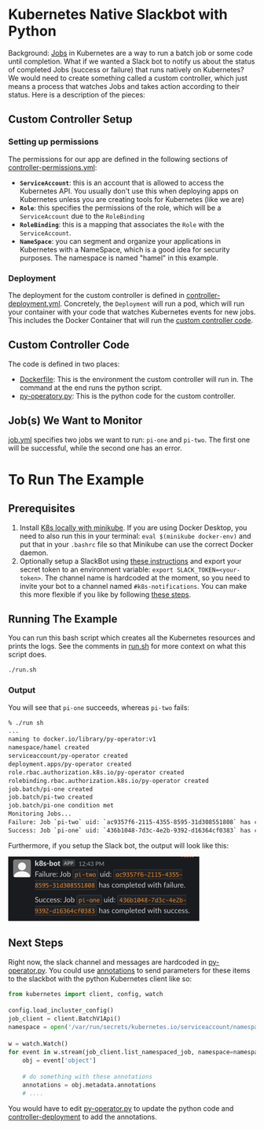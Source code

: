 # Kubernetes Native Slackbot with Python

Background: [Jobs](https://kubernetes.io/docs/concepts/workloads/controllers/job/) in Kubernetes are a way to run a batch job or some code until completion.  What if we wanted a Slack bot to notify us about the status of completed Jobs (success or failure) that runs natively on Kubernetes?  We would need to create something called a custom controller, which just means a process that watches Jobs and takes action according to their status. Here is a description of the pieces:

## Custom Controller Setup

### Setting up permissions

The permissions for our app are defined in the following sections of [controller-permissions.yml](./controller-permissions.yml):

- **`ServiceAccount`**: this is an account that is allowed to access the Kubernetes API.  You usually don't use this when deploying apps on Kubernetes unless you are creating tools for Kubernetes (like we are)
- **`Role`**: this specifies the permissions of the role, which will be a `ServiceAccount` due to the `RoleBinding`
- **`RoleBinding`**: this is a mapping that associates the `Role` with the `ServiceAccount`.
- **`NameSpace`**: you can segment and organize your applications in Kubernetes with a NameSpace, which is a good idea for security purposes.  The namespace is named "hamel" in this example.

### Deployment

The deployment for the custom controller is defined in [controller-deployment.yml](controller-deployment.yml).  Concretely, the `Deployment` will run a pod, which will run your container with your code that watches Kubernetes events for new jobs.  This includes the Docker Container that will run the [custom controller code](#custom-controller-code).


## Custom Controller Code

The code is defined in two places:

- [Dockerfile](./Dockerfile): This is the environment the custom controller will run in.  The command at the end runs the python script.
- [py-operatory.py](./py-operator.py): This is the python code for the custom controller.

## Job(s) We Want to Monitor

[job.yml](./job.yml) specifies two jobs we want to run: `pi-one` and `pi-two`.  The first one will be successful, while the second one has an error.


# To Run The Example

## Prerequisites

1. Install [K8s locally with minikube](https://minikube.sigs.k8s.io/docs/start/).  If you are using Docker Desktop, you need to also run this in your terminal: `eval $(minikube docker-env)` and put that in your `.bashrc` file so that Minikube can use the correct Docker daemon.
2. Optionally setup a SlackBot using [these instructions]( https://www.pragnakalp.com/create-slack-bot-using-python-tutorial-with-examples/) and export your secret token to an environment variable: `export SLACK_TOKEN=<your-token>`.  The channel name is hardcoded at the moment, so you need to invite your bot to a channel named `#k8s-notifications`.  You can make this more flexible if you like by following [these steps](#next-steps).

## Running The Example

You can run this bash script which creates all the Kubernetes resources and prints the logs. See the comments in [run.sh](./run.sh) for more context on what this script does.

```bash
./run.sh
```

### Output

You will see that `pi-one` succeeds, whereas `pi-two` fails:

```bash
% ./run sh
...
naming to docker.io/library/py-operator:v1
namespace/hamel created
serviceaccount/py-operator created
deployment.apps/py-operator created
role.rbac.authorization.k8s.io/py-operator created
rolebinding.rbac.authorization.k8s.io/py-operator created
job.batch/pi-one created
job.batch/pi-two created
job.batch/pi-one condition met
Monitoring Jobs...
Failure: Job `pi-two` uid: `ac9357f6-2115-4355-8595-31d308551808` has completed with failure.
Success: Job `pi-one` uid: `436b1048-7d3c-4e2b-9392-d16364cf0383` has completed with success.
```

Furthermore, if you setup the Slack bot, the output will look like this:

![](slack.png)


## Next Steps

Right now, the slack channel and messages are hardcoded in [py-operator.py](./py-operator.py).  You could use [annotations](https://kubernetes.io/docs/concepts/overview/working-with-objects/annotations/) to send parameters for these items to the slackbot with the python Kubernetes client like so:

```python
from kubernetes import client, config, watch

config.load_incluster_config()
job_client = client.BatchV1Api()
namespace = open('/var/run/secrets/kubernetes.io/serviceaccount/namespace').read()

w = watch.Watch()
for event in w.stream(job_client.list_namespaced_job, namespace=namespace):
    obj = event['object']

    # do something with these annotations
    annotations = obj.metadata.annotations
    # ....
```

You would have to edit [py-operator.py](./py-operator.py) to update the python code and [controller-deployment](./controller-deployment.yml) to add the annotations.
